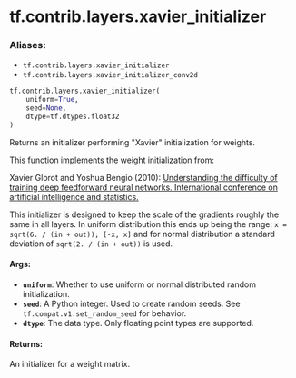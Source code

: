 <div itemscope itemtype="http://developers.google.com/ReferenceObject">
<meta itemprop="name" content="tf.contrib.layers.xavier_initializer" />
<meta itemprop="path" content="Stable" />
</div>

# tf.contrib.layers.xavier_initializer

### Aliases:

* `tf.contrib.layers.xavier_initializer`
* `tf.contrib.layers.xavier_initializer_conv2d`

``` python
tf.contrib.layers.xavier_initializer(
    uniform=True,
    seed=None,
    dtype=tf.dtypes.float32
)
```

Returns an initializer performing "Xavier" initialization for weights.

This function implements the weight initialization from:

Xavier Glorot and Yoshua Bengio (2010):
         [Understanding the difficulty of training deep feedforward neural
         networks. International conference on artificial intelligence and
         statistics.](
         http://www.jmlr.org/proceedings/papers/v9/glorot10a/glorot10a.pdf)

This initializer is designed to keep the scale of the gradients roughly the
same in all layers. In uniform distribution this ends up being the range:
`x = sqrt(6. / (in + out)); [-x, x]` and for normal distribution a standard
deviation of `sqrt(2. / (in + out))` is used.

#### Args:

* <b>`uniform`</b>: Whether to use uniform or normal distributed random initialization.
* <b>`seed`</b>: A Python integer. Used to create random seeds. See
        `tf.compat.v1.set_random_seed` for behavior.
* <b>`dtype`</b>: The data type. Only floating point types are supported.


#### Returns:

An initializer for a weight matrix.